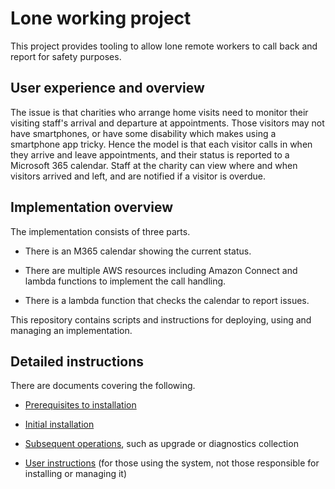 # Lone working project

This project provides tooling to allow lone remote workers to call back and report for safety purposes.

## User experience and overview

The issue is that charities who arrange home visits need to monitor their visiting staff's arrival and departure at appointments. Those visitors may not have smartphones, or have some disability which makes using a smartphone app tricky. Hence the model is that each visitor calls in when they arrive and leave appointments, and their status is reported to a Microsoft 365 calendar. Staff at the charity can view where and when visitors arrived and left, and are notified if a visitor is overdue.

## Implementation overview

The implementation consists of three parts.

- There is an M365 calendar showing the current status.

- There are multiple AWS resources including Amazon Connect and lambda functions to implement the call handling.

- There is a lambda function that checks the calendar to report issues.

This repository contains scripts and instructions for deploying, using and managing an implementation.

## Detailed instructions

There are documents covering the following.

- [Prerequisites to installation](docs/prereqs.md)

- [Initial installation](docs/initial.md)

- [Subsequent operations](docs/operations.md), such as upgrade or diagnostics collection

- [User instructions](docs/user.md) (for those using the system, not those responsible for installing or managing it)

